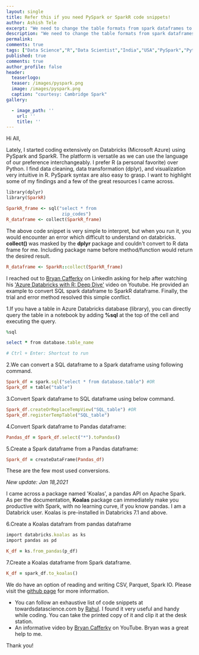 ```yaml
---
layout: single
title: Refer this if you need PySpark or SparkR code snippets!
author: Ashish Tele
excerpt: "We need to change the table formats from spark dataframes to pandas or R dataframe when we prefer SQL, Python, and R in the same notebook. I had to search online a lot these code snippets."
description: "We need to change the table formats from spark dataframes to pandas or R dataframe when we prefer SQL, Python, and R in the same notebook. I had to search online a lot these code snippets."
permalink:
comments: true
tags: ["Data Science","R","Data Scientist","India","USA","PySpark","Python"]
published: true
comments: true
author_profile: false
header:
  teaserlogo:
  teaser: /images/pyspark.png
  image: /images/pyspark.png
  caption: "courtesy: Cambridge Spark"
gallery:

  - image_path: ''
    url: ''
    title: ''
---
```

Hi All,

Lately, I started coding extensively on Databricks (Microsoft Azure) using PySpark and SparkR. The platform is versatile as we can use the language of our preference interchangeably. I prefer R (a personal favorite) over Python. I find data cleaning, data transformation (dplyr), and visualization very intuitive in R. PySpark syntax are also easy to grasp. I want to highlight some of my findings and a few of the great resources I came across.

```ruby
library(dplyr)
library(SparkR)

SparkR_frame <- sql("select * from 
                     zip_codes")
R_dataframe <- collect(SparkR_frame)

```
The above code snippet is very simple to interpret, but when you run it, you would encounter an error which difficult to understand on databricks. **collect()** was masked by the **dplyr** package and couldn't convert to R data frame for me. Including package name before method/function would return the desired result.

```ruby
R_dataframe <- SparkR::collect(SparkR_frame)
```

I reached out to [Bryan Cafferky](https://www.linkedin.com/in/bryancafferky/) on LinkedIn asking for help after watching his ['Azure Databricks with R: Deep Dive'](https://www.youtube.com/watch?v=-vekHiJdQ1Y) video on Youtube. He provided an example to convert SQL spark dataframe to SparkR dataframe. Finally, the trial and error method resolved this simple conflict.

1.If you have a table in Azure Databricks database (library), you can directly query the table in a notebook by adding **%sql** at the top of the cell and executing the query.

```ruby
%sql

select * from database.table_name 

# Ctrl + Enter: Shortcut to run
```

2.We can convert a SQL dataframe to a Spark dataframe using following command.

```ruby
Spark_df = spark.sql("select * from database.table") #OR
Spark_df = table("table")
```
3.Convert Spark dataframe to SQL dataframe using below command.

```ruby
Spark_df.createOrReplaceTempView("SQL_table") #OR
Spark_df.registerTempTable("SQL_table")
```

4.Convert Spark dataframe to Pandas dataframe:

```ruby
Pandas_df = Spark_df.select("*").toPandas()
```

5.Create a Spark dataframe from a Pandas dataframe:

```ruby
Spark_df = createDataFrame(Pandas_df)
```
These are the few most used conversions. 

*New update: Jan 18,2021*

I came across a package named 'Koalas', a pandas API on Apache Spark. As per the documentation, **Koalas** package can immediately make you productive with Spark, with no learning curve, if you know pandas. I am a Databrick user. Koalas is pre-installed in Databricks 7.1 and above.

6.Create a Koalas datafram from pandas dataframe

```ruby
import databricks.koalas as ks
import pandas as pd

K_df = ks.from_pandas(p_df)
```

7.Create a Koalas dataframe from Spark dataframe.

```ruby
K_df = spark_df.to_koalas()
```

We do have an option of reading and writing CSV, Parquet, Spark IO.
Please visit the [github page](https://github.com/databricks/koalas) for more information.

* You can follow an exhaustive list of code snippets at towardsdatascience.com by [Rahul](https://towardsdatascience.com/the-most-complete-guide-to-pyspark-dataframes-2702c343b2e8). I found it very useful and handy while coding. You can take the printed copy of it and clip it at the desk station.
* An informative video by [Bryan Cafferky](https://www.youtube.com/watch?v=-vekHiJdQ1Y) on YouTube. Bryan was a great help to me.

Thank you!

